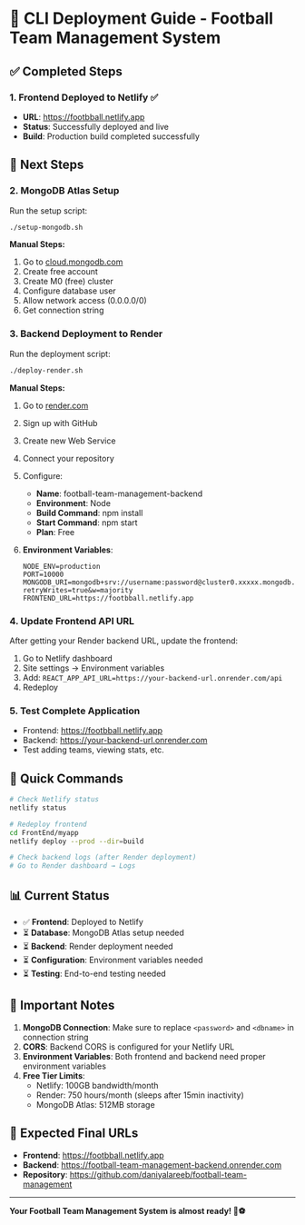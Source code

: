 # 🚀 CLI Deployment Guide - Football Team Management System

## ✅ **Completed Steps**

### 1. Frontend Deployed to Netlify ✅
- **URL**: https://footbball.netlify.app
- **Status**: Successfully deployed and live
- **Build**: Production build completed successfully

## 🔄 **Next Steps**

### 2. MongoDB Atlas Setup
Run the setup script:
```bash
./setup-mongodb.sh
```

**Manual Steps:**
1. Go to [cloud.mongodb.com](https://cloud.mongodb.com)
2. Create free account
3. Create M0 (free) cluster
4. Configure database user
5. Allow network access (0.0.0.0/0)
6. Get connection string

### 3. Backend Deployment to Render
Run the deployment script:
```bash
./deploy-render.sh
```

**Manual Steps:**
1. Go to [render.com](https://render.com)
2. Sign up with GitHub
3. Create new Web Service
4. Connect your repository
5. Configure:
   - **Name**: football-team-management-backend
   - **Environment**: Node
   - **Build Command**: npm install
   - **Start Command**: npm start
   - **Plan**: Free

6. **Environment Variables**:
   ```env
   NODE_ENV=production
   PORT=10000
   MONGODB_URI=mongodb+srv://username:password@cluster0.xxxxx.mongodb.net/Footballdb?retryWrites=true&w=majority
   FRONTEND_URL=https://footbball.netlify.app
   ```

### 4. Update Frontend API URL
After getting your Render backend URL, update the frontend:

1. Go to Netlify dashboard
2. Site settings → Environment variables
3. Add: `REACT_APP_API_URL=https://your-backend-url.onrender.com/api`
4. Redeploy

### 5. Test Complete Application
- Frontend: https://footbball.netlify.app
- Backend: https://your-backend-url.onrender.com
- Test adding teams, viewing stats, etc.

## 🎯 **Quick Commands**

```bash
# Check Netlify status
netlify status

# Redeploy frontend
cd FrontEnd/myapp
netlify deploy --prod --dir=build

# Check backend logs (after Render deployment)
# Go to Render dashboard → Logs
```

## 📊 **Current Status**

- ✅ **Frontend**: Deployed to Netlify
- ⏳ **Database**: MongoDB Atlas setup needed
- ⏳ **Backend**: Render deployment needed
- ⏳ **Configuration**: Environment variables needed
- ⏳ **Testing**: End-to-end testing needed

## 🚨 **Important Notes**

1. **MongoDB Connection**: Make sure to replace `<password>` and `<dbname>` in connection string
2. **CORS**: Backend CORS is configured for your Netlify URL
3. **Environment Variables**: Both frontend and backend need proper environment variables
4. **Free Tier Limits**: 
   - Netlify: 100GB bandwidth/month
   - Render: 750 hours/month (sleeps after 15min inactivity)
   - MongoDB Atlas: 512MB storage

## 🎉 **Expected Final URLs**

- **Frontend**: https://footbball.netlify.app
- **Backend**: https://football-team-management-backend.onrender.com
- **Repository**: https://github.com/daniyalareeb/football-team-management

---

**Your Football Team Management System is almost ready! 🚀⚽**
